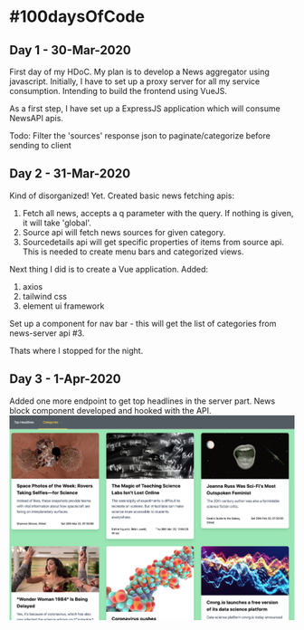 # #100daysOfCode

## Day 1 - 30-Mar-2020
First day of my HDoC. My plan is to develop a News aggregator using javascript. Initially, I have to set up a proxy server for all my service consumption. Intending to build the frontend using VueJS. 

As a first step, I have set up a ExpressJS application which will consume NewsAPI apis.

Todo: Filter the 'sources' response json to paginate/categorize before sending to client

## Day 2 - 31-Mar-2020
Kind of disorganized! Yet. Created basic news fetching apis:

1. Fetch all news, accepts a q parameter with the query. If nothing is given, it will take 'global'.
2. Source api will fetch news sources for given category.
3. Sourcedetails api will get specific properties of items from source api. This is needed to create menu bars and categorized views.

Next thing I did is to create a Vue application. Added:
1. axios
2. tailwind css
3. element ui framework

Set up a component for nav bar - this will get the list of categories from news-server api #3.

Thats where I stopped for the night.

## Day 3 - 1-Apr-2020
Added one more endpoint to get top headlines in the server part. News block component developed and hooked with the API. 
![Screenshot of news app](https://github.com/santhoshjanan/100daysOfCode/raw/master/screenshots/hdoc-news-ss.png)
